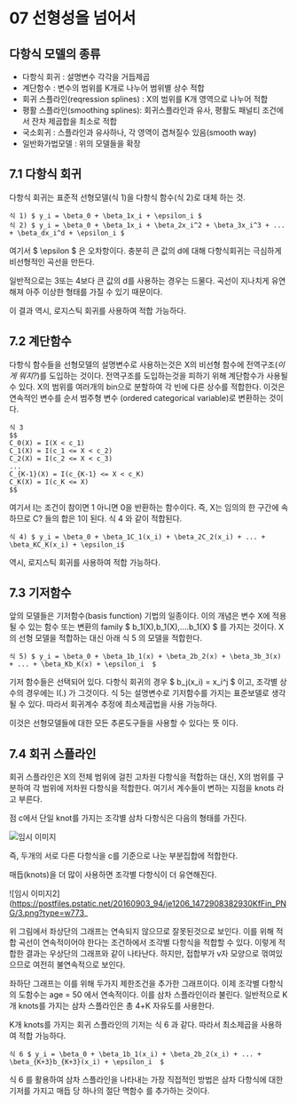# 07 선형성을 넘어서

## 다항식 모델의 종류

* 다항식 회귀 : 설명변수 각각을 거듭제곱
* 계단함수 : 변수의 범위를 K개로 나누어 범위별 상수 적합
* 회귀 스플라인(reqression splines) : X의 범위를 K개 영역으로 나누어 적합
* 평활 스플라인(smoothing splines): 회귀스플라인과 유사, 평활도 패널티 조건에서 잔차 제곱합을 최소로 적합
* 국소회귀 : 스플라인과 유사하나, 각 영역이 겹쳐질수 있음(smooth way)
* 일반화가법모델 : 위의 모델들을 확장

## 7.1 다항식 회귀

다항식 회귀는 표준적 선형모델(식 1)을 다항식 함수(식 2)로 대체 하는 것.

    식 1) $ y_i = \beta_0 + \beta_1x_i + \epsilon_i $
    식 2) $ y_i = \beta_0 + \beta_1x_i + \beta_2x_i^2 + \beta_3x_i^3 + ... + \beta_dx_i^d + \epsilon_i $ 

여기서 $ \epsilon $ 은 오차항이다. 충분히 큰 값의 d에 대해 다항식회귀는 극심하게 비선형적인 곡선을 만든다.

일반적으로는 3또는 4보다 큰 값의 d를 사용하는 경우는 드물다. 곡선이 지나치게 유연해져 아주 이상한 형태를 가질 수 있기 때문이다.

이 결과 역시, 로지스틱 회귀를 사용하여 적합 가능하다.

## 7.2 계단함수

다항식 함수들을 선형모델의 설명변수로 사용하는것은 X의 비선형 함수에 전역구조(*이게 뭐지?*)를 도입하는 것이다. 
전역구조를 도입하는것을 피하기 위해 계단함수가 사용될 수 있다. X의 범위를 여러개의 bin으로 분할하여 각 빈에 다른 상수를 적합한다.
이것은 연속적인 변수를  순서 범주형 변수 (ordered categorical variable)로 변환하는 것이다.

    식 3
    $$
    C_0(X) = I(X < c_1)
    C_1(X) = I(c_1 <= X < c_2)
    C_2(X) = I(c_2 <= X < c_3)
    ...
    C_{K-1}(X) = I(c_{K-1} <= X < c_K)
    C_K(X) = I(c_K <= X)
    $$

여기서 I는 조건이 참이면 1 아니면 0을 반환하는 함수이다. 즉, X는 임의의 한 구간에 속하므로 C? 들의 합은 1이 된다.
식 4 와 같이 적합된다.

    식 4) $ y_i = \beta_0 + \beta_1C_1(x_i) + \beta_2C_2(x_i) + ... + \beta_KC_K(x_i) + \epsilon_i$
    
역시, 로지스틱 회귀를 사용하여 적합 가능하다.

## 7.3 기저함수 

앞의 모델들은 기저함수(basis function) 기법의 일종이다. 이의 개념은 변수 X에 적용될 수 있는 함수 또는 변환의 family $ b_1(X),b_1(X),....b_1(X) $ 를 가지는 것이다.
X의 선형 모델을 적합하는 대신 아래 식 5 의 모델을 적합한다.

    식 5) $ y_i = \beta_0 + \beta_1b_1(x) + \beta_2b_2(x) + \beta_3b_3(x) + ... + \beta_Kb_K(x) + \epsilon_i  $
    
기저 함수들은 선택되어 있다. 다항식 회귀의 경우 $ b_j(x_i) = x_i^j $ 이고, 조각별 상수의 경우에는 I(.) 가 그것이다. 
식 5는 설명변수로 기저함수를 가지는 표준보델로 생각될 수 있다. 따라서 회귀계수 추정에 최소제곱법을 사용 가능하다.

이것은 선형모델들에 대한 모든 추론도구들을 사용할 수 있다는 뜻 이다.

## 7.4 회귀 스플라인

회귀 스플라인은 X의 전체 범위에 걸친 고차원 다항식을 적합하는 대신, X의 범위를 구분하여 각 범위에 저차원 다항식을 적합한다.
여기서 계수들이 변하는 지점을 knots 라고 부른다.

점 c에서 단일 knot를 가지는 조각별 삼차 다항식은 다음의 형태를 가진다.

![임시 이미지](https://mblogthumb-phinf.pstatic.net/20160903_131/je1206_1472908382812DEBlW_PNG/2.png?type=w800)

즉, 두개의 서로 다른 다항식을 c를 기준으로 나눈 부분집합에 적합한다.

매듭(knots)을 더 많이 사용하면 조각별 다항식이 더 유연해진다.

![임시 이미지2](https://postfiles.pstatic.net/20160903_94/je1206_1472908382930KfFin_PNG/3.png?type=w773_

위 그림에서 좌상단의 그래프는 연속되지 않으므로 잘못된것으로 보인다. 이를 위해 적합 곡선이 연속적이어야 한다는 조건하에서 조각별 다항식을 적합할 수 있다.
이렇게 적합한 결과는 우상단의 그래프와 같이 나타난다. 하지만, 접합부가 v자 모양으로 꺾여있으므로 여전히 불연속적으로 보인다. 

좌하단 그래프는 이를 위해 두가지 제한조건을 추가한 그래프이다. 이제 조각별 다항식의 도함수는 age = 50 에서 연속적이다. 이를 삼차 스플라인이라 불린다.
일반적으로 K개 knots를 가지는 삼차 스플라인은 총 4+K 자유도를 사용한다.

K개 knots를 가지는 회귀 스플라인의 기저는 식 6 과 같다. 따라서 최소제곱을 사용하여 적합 가능하다.

    식 6 $ y_i = \beta_0 + \beta_1b_1(x_i) + \beta_2b_2(x_i) + ... + \beta_{K+3}b_{K+3}(x_i) + \epsilon_i  $

식 6 를 활용하여 삼차 스플라인을 나타내는 가장 직접적인 방법은 삼차 다항식에 대한 기저를 가지고 매듭 당 하나의 절단 멱함수 를 추가하는 것이다.

